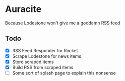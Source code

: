 # Auracite

Because Lodestone won't give me a goddamn RSS feed

## Todo
- [x] RSS Feed Responder for Rocket
- [X] Scrape Lodestone for news items
- [X] Store scraped items
- [X] Build RSS from scraped items
- [ ] Some sort of splash page to explain this nonsense
